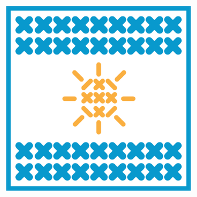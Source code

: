 <img src='https://raw.githubusercontent.com/MumukiProject/mumuki-guia-puzzle-rompecabezas-kinder/master/assets/bandera-01_1598908378355.png'>